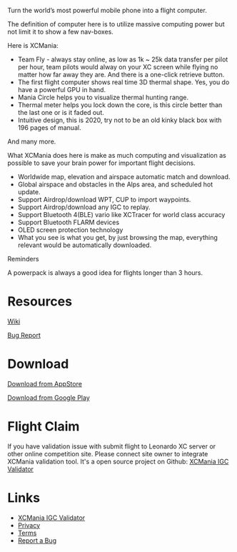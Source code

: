 
Turn the world’s most powerful mobile phone into a flight computer.
 
The definition of computer here is to utilize massive computing power but not limit it to show a few nav-boxes.
 
Here is XCMania:
 
- Team Fly - always stay online, as low as 1k ~ 25k data transfer per pilot per hour, team pilots would alway on your XC screen while flying no matter how far away they are. And there is a one-click retrieve button.
- The first flight computer shows real time 3D thermal shape. Yes, you do have a powerful GPU in hand.
- Mania Circle helps you to visualize thermal hunting range.
- Thermal meter helps you lock down the core, is this circle better than the last one or is it faded out.
- Intuitive design, this is 2020, try not to be an old kinky black box with 196 pages of manual. 
 
And many more.
 
What XCMania does here is make as much computing and visualization as possible to save your brain power for important flight decisions.
 
- Worldwide map, elevation and airspace automatic match and download.
- Global airspace and obstacles in the Alps area, and scheduled hot update.
- Support Airdrop/download WPT, CUP to import waypoints.
- Support Airdrop/download any IGC to replay.
- Support Bluetooth 4(BLE) vario like XCTracer for world class accuracy
- Support Bluetooth FLARM devices
- OLED screen protection technology
- What you see is what you get, by just browsing the map, everything relevant would be automatically downloaded.
 
Reminders
 
A powerpack is always a good idea for flights longer than 3 hours. 

# Resources

[Wiki](https://github.com/solocatz/XCMania/wiki)

[Bug Report](https://github.com/solocatz/XCMania/issues)

# Download

[Download from AppStore](https://apple.co/2PPys3O)

[Download from Google Play](https://play.google.com/store/apps/details?id=com.XCMania)

# Flight Claim

If you have validation issue with submit flight to Leonardo XC server or other online competition site. Please connect site owner to integrate XCMania validation tool. It's a open source project on Github: [XCMania IGC Validator](https://github.com/solocatz/XCManiaValidateTool)

# Links
* [XCMania IGC Validator](https://github.com/solocatz/XCManiaValidateTool)
* [Privacy](https://www.xcmania.com/privacy)
* [Terms](https://www.xcmania.com/terms)
* [Report a Bug](https://github.com/solocatz/XCMania/issues)
